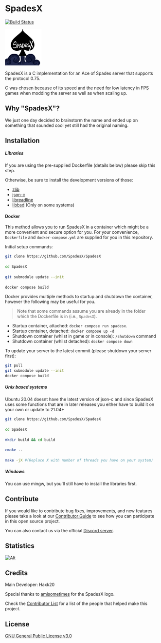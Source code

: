 # SpadesX
[![Build Status](
https://github.com/SpadesX/SpadesX/actions/workflows/cmake.yml/badge.svg)
](https://github.com/SpadesX/SpadesX/actions/workflows/cmake.yml)

[![SpadesX Logo](docs/SpadesX-Logo-small.png)](https://spadesx.org)

SpadesX is a C implementation for an Ace of Spades server that supports the protocol 0.75.

C was chosen because of its speed and the need for low latency in FPS games when modding the server as well as when scaling up.

## Why "SpadesX"?
We just one day decided to brainstorm the name and ended up on something that sounded cool yet still had the original naming.

## Installation

##### Libraries
If you are using the pre-supplied Dockerfile (details below) please skip this step.

Otherwise, be sure to install the development versions of those:
* [zlib](https://github.com/madler/zlib)
* [json-c](https://github.com/json-c/json-c)
* [libreadline](https://tracker.debian.org/pkg/readline)
* [libbsd](https://tracker.debian.org/pkg/libbsd) (Only on some systems)

#### Docker

This method allows you to run SpadesX in a container which might be a more convenient and secure option for you. For your convenience, `Dockerfile` and `docker-compose.yml` are supplied for you in this repository.

Initial setup commands:

```bash
git clone https://github.com/SpadesX/SpadesX

cd SpadesX

git submodule update --init 

docker compose build
```

Docker provides multiple methods to startup and shutdown the container, however the following may be useful for you.

> Note that some commands assume you are already in the folder which the Dockerfile is in (i.e., `SpadesX`).

- Startup container, attached: `docker compose run spadesx`.
- Startup container, detached: `docker compose up -d`
- Shutdown container (whilst in game or in console): `/shutdown` command
- Shutdown container (whilst detached): `docker compose down`

To update your server to the latest commit (please shutdown your server first):
```bash
git pull
git submodule update --init  
docker compose build
```

##### Unix based systems
Ubuntu 20.04 doesnt have the latest version of json-c and since SpadesX uses some functions that are in later releases you either have to build it on your own or update to 21.04+

```bash
git clone https://github.com/SpadesX/SpadesX

cd SpadesX

mkdir build && cd build

cmake ..

make -jX #(Replace X with number of threads you have on your system)
```

##### Windows
You can use mingw, but you'll still have to install the libraries first.

## Contribute
If you would like to contribute bug fixes, improvements, and new features please take a look at our [Contributor Guide](CONTRIBUTING.md) to see how you can participate in this open source project.

You can also contact us via the official [Discord server][discord].

## Statistics
![Alt](https://repobeats.axiom.co/api/embed/e5cb9ca93a389a430b40229b39f01cfbab8b57ab.svg "Repobeats analytics image")

## Credits
Main Developer: Haxk20

Special thanks to [amisometimes](https://amisometimes.com/) for the SpadesX logo.

Check the [Contributor List](CONTRIBUTORS.md) for a list of the people that helped make this project.

## License
[GNU General Public License v3.0](LICENSE)

[discord]: https://discord.gg/dsRjTzJpZC
[build]: https://github.com/SpadesX/SpadesX/actions/workflows/cmake.yml
